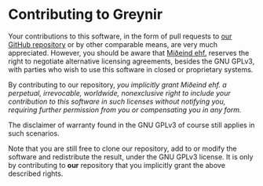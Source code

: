 # Contributing to Greynir

Your contributions to this software, in the form of pull requests to
[our GitHub repository](https://github.com/mideind/Greynir) or by other
comparable means, are very much appreciated. However, you should be aware that 
[Miðeind ehf.](https://mideind.is) reserves the right to negotiate alternative 
licensing agreements, besides the GNU GPLv3, with parties who wish to use this 
software in closed or proprietary systems.

By contributing to our repository, *you implicitly grant Miðeind ehf. a perpetual, 
irrevocable, worldwide, nonexclusive right to include your contribution to this 
software in such licenses without notifying you, requiring further permission from 
you or compensating you in any form.*

The disclaimer of warranty found in the GNU GPLv3 of course still applies
in such scenarios.

Note that you are still free to clone our repository, add to or modify
the software and redistribute the result, under the GNU GPLv3 license.
It is only by contributing to **our** repository that you implicitly grant
the above described rights.
